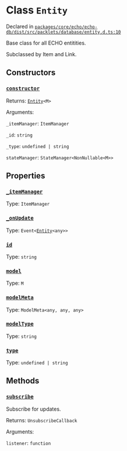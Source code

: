 # Class `Entity`
Declared in [`packages/core/echo/echo-db/dist/src/packlets/database/entity.d.ts:10`]()


Base class for all ECHO entitities.

Subclassed by Item and Link.

## Constructors
### [`constructor`]()


Returns: [`Entity`](/api/@dxos/client/classes/Entity)`<M>`

Arguments: 

`_itemManager`: `ItemManager`

`_id`: `string`

`_type`: `undefined | string`

`stateManager`: `StateManager<NonNullable<M>>`

## Properties
### [`_itemManager`]()
Type: `ItemManager`
### [`_onUpdate`]()
Type: `Event<`[`Entity`](/api/@dxos/client/classes/Entity)`<any>>`
### [`id`]()
Type: `string`
### [`model`]()
Type: `M`
### [`modelMeta`]()
Type: `ModelMeta<any, any, any>`
### [`modelType`]()
Type: `string`
### [`type`]()
Type: `undefined | string`

## Methods
### [`subscribe`]()


Subscribe for updates.

Returns: `UnsubscribeCallback`

Arguments: 

`listener`: `function`